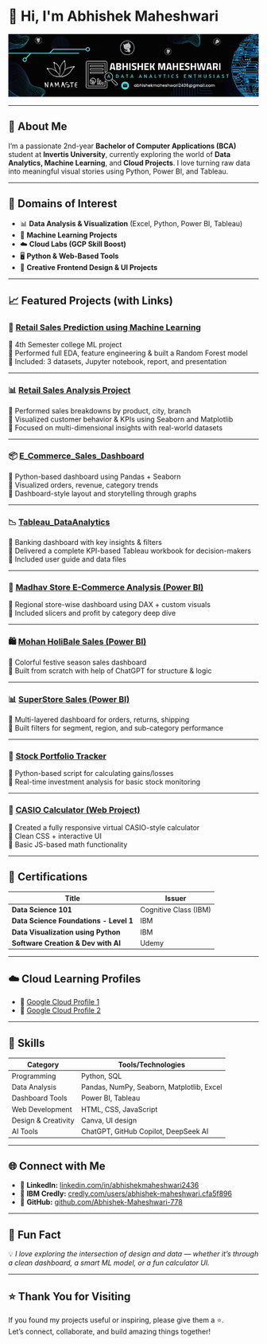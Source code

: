# 👋 Hi, I'm Abhishek Maheshwari

![Profile Banner](https://github.com/Abhishek-Maheshwari-778/Abhishek-Maheshwari-778/blob/main/me.png)

---

## 🚀 About Me

I’m a passionate 2nd-year **Bachelor of Computer Applications (BCA)** student at **Invertis University**, currently exploring the world of **Data Analytics, Machine Learning**, and **Cloud Projects**. I love turning raw data into meaningful visual stories using Python, Power BI, and Tableau.

---

## 🎯 Domains of Interest

- 📊 **Data Analysis & Visualization** (Excel, Python, Power BI, Tableau)
- 🤖 **Machine Learning Projects**
- ☁️ **Cloud Labs (GCP Skill Boost)**
- 🖥️ **Python & Web-Based Tools**
- 🎨 **Creative Frontend Design & UI Projects**

---

## 📈 Featured Projects (with Links)

### 🧠 [Retail Sales Prediction using Machine Learning](https://github.com/Abhishek-Maheshwari-778/Retail-Sales-Prediction-using-Machine-Learning)
🔹 4th Semester college ML project  
🔹 Performed full EDA, feature engineering & built a Random Forest model  
🔹 Included: 3 datasets, Jupyter notebook, report, and presentation

---

### 📊 [Retail Sales Analysis Project](https://github.com/Abhishek-Maheshwari-778/Retail-Sales-Analysis-Project)
🔹 Performed sales breakdowns by product, city, branch  
🔹 Visualized customer behavior & KPIs using Seaborn and Matplotlib  
🔹 Focused on multi-dimensional insights with real-world datasets

---

### 📦 [E_Commerce_Sales_Dashboard](https://github.com/Abhishek-Maheshwari-778/E_Commerce_Sales_Dashboard)
🔹 Python-based dashboard using Pandas + Seaborn  
🔹 Visualized orders, revenue, category trends  
🔹 Dashboard-style layout and storytelling through graphs

---

### 📉 [Tableau_DataAnalytics](https://github.com/Abhishek-Maheshwari-778/Tableau_DataAnalytics)
🔹 Banking dashboard with key insights & filters  
🔹 Delivered a complete KPI-based Tableau workbook for decision-makers  
🔹 Included user guide and data files

---

### 📍 [Madhav Store E-Commerce Analysis (Power BI)](https://github.com/Abhishek-Maheshwari-778/Madhav-Store-E-Commerce-Sales-Analysis-using-Power-BI)
🔹 Regional store-wise dashboard using DAX + custom visuals  
🔹 Included slicers and profit by category deep dive

---

### 🛍️ [Mohan HoliBale Sales (Power BI)](https://github.com/Abhishek-Maheshwari-778/Mohan-HoliBale-Sales)
🔹 Colorful festive season sales dashboard  
🔹 Built from scratch with help of ChatGPT for structure & logic

---

### 📊 [SuperStore Sales (Power BI)](https://github.com/Abhishek-Maheshwari-778/SuperStore_Sales_PowerBI)
🔹 Multi-layered dashboard for orders, returns, shipping  
🔹 Built filters for segment, region, and sub-category performance

---

### 🧪 [Stock Portfolio Tracker](https://github.com/Abhishek-Maheshwari-778/Stock_portfolio_tracker_2)
🔹 Python-based script for calculating gains/losses  
🔹 Real-time investment analysis for basic stock monitoring

---

### 🧮 [CASIO Calculator (Web Project)](https://github.com/Abhishek-Maheshwari-778/CASIO_Calculator)
🔹 Created a fully responsive virtual CASIO-style calculator  
🔹 Clean CSS + interactive UI  
🔹 Basic JS-based math functionality

---

## 🧠 Certifications

| Title | Issuer |
|-------|--------|
| **Data Science 101** | Cognitive Class (IBM) |
| **Data Science Foundations - Level 1** | IBM |
| **Data Visualization using Python** | IBM |
| **Software Creation & Dev with AI** | Udemy |

---

## ☁️ Cloud Learning Profiles

- 🔗 [Google Cloud Profile 1](https://partner.cloudskillsboost.google/public_profiles/3bc365c1-e452-4328-9d7b-5bbd64c99f21)  
- 🔗 [Google Cloud Profile 2](https://www.cloudskillsboost.google/public_profiles/e26d1820-fce8-4d3c-a20a-5853210cea6f)

---

## 💼 Skills

| Category           | Tools/Technologies                          |
|--------------------|---------------------------------------------|
| Programming        | Python, SQL                                 |
| Data Analysis      | Pandas, NumPy, Seaborn, Matplotlib, Excel   |
| Dashboard Tools    | Power BI, Tableau                           |
| Web Development    | HTML, CSS, JavaScript                       |
| Design & Creativity| Canva, UI design                            |
| AI Tools           | ChatGPT, GitHub Copilot, DeepSeek AI        |

---

## 🌐 Connect with Me

- 🔗 **LinkedIn:** [linkedin.com/in/abhishekmaheshwari2436](https://www.linkedin.com/in/abhishekmaheshwari2436/)
- 🧠 **IBM Credly:** [credly.com/users/abhishek-maheshwari.cfa5f896](https://www.credly.com/users/abhishek-maheshwari.cfa5f896)
- 🐙 **GitHub:** [github.com/Abhishek-Maheshwari-778](https://github.com/Abhishek-Maheshwari-778)

---

## 🎯 Fun Fact

💡 *I love exploring the intersection of design and data — whether it’s through a clean dashboard, a smart ML model, or a fun calculator UI.*

---

## ⭐ Thank You for Visiting

If you found my projects useful or inspiring, please give them a ⭐.  
Let’s connect, collaborate, and build amazing things together!
